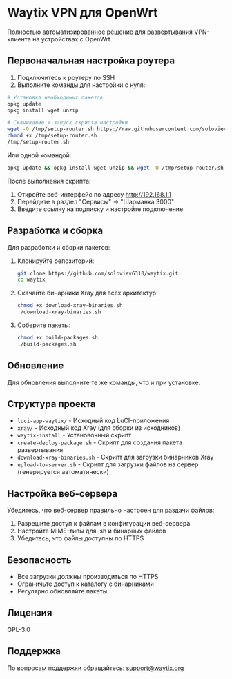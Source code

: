 # Waytix VPN для OpenWrt

Полностью автоматизированное решение для развертывания VPN-клиента на устройствах с OpenWrt.

## Первоначальная настройка роутера

1. Подключитесь к роутеру по SSH
2. Выполните команды для настройки с нуля:

```bash
# Установка необходимых пакетов
opkg update
opkg install wget unzip

# Скачивание и запуск скрипта настройки
wget -O /tmp/setup-router.sh https://raw.githubusercontent.com/soloviev6310/waytix/main/setup-router.sh
chmod +x /tmp/setup-router.sh
/tmp/setup-router.sh
```

Или одной командой:

```bash
opkg update && opkg install wget unzip && wget -O /tmp/setup-router.sh https://raw.githubusercontent.com/soloviev6310/waytix/main/setup-router.sh && chmod +x /tmp/setup-router.sh && /tmp/setup-router.sh
```

После выполнения скрипта:
1. Откройте веб-интерфейс по адресу http://192.168.1.1
2. Перейдите в раздел "Сервисы" -> "Шарманка 3000"
3. Введите ссылку на подписку и настройте подключение

## Разработка и сборка

Для разработки и сборки пакетов:

1. Клонируйте репозиторий:
   ```bash
   git clone https://github.com/soloviev6310/waytix.git
   cd waytix
   ```

2. Скачайте бинарники Xray для всех архитектур:
   ```bash
   chmod +x download-xray-binaries.sh
   ./download-xray-binaries.sh
   ```

3. Соберите пакеты:
   ```bash
   chmod +x build-packages.sh
   ./build-packages.sh
   ```

## Обновление

Для обновления выполните те же команды, что и при установке.

## Структура проекта

- `luci-app-waytix/` - Исходный код LuCI-приложения
- `xray/` - Исходный код Xray (для сборки из исходников)
- `waytix-install` - Установочный скрипт
- `create-deploy-package.sh` - Скрипт для создания пакета развертывания
- `download-xray-binaries.sh` - Скрипт для загрузки бинарников Xray
- `upload-to-server.sh` - Скрипт для загрузки файлов на сервер (генерируется автоматически)

## Настройка веб-сервера

Убедитесь, что веб-сервер правильно настроен для раздачи файлов:

1. Разрешите доступ к файлам в конфигурации веб-сервера
2. Настройте MIME-типы для .sh и бинарных файлов
3. Убедитесь, что файлы доступны по HTTPS

## Безопасность

- Все загрузки должны производиться по HTTPS
- Ограничьте доступ к каталогу с бинарниками
- Регулярно обновляйте пакеты

## Лицензия

GPL-3.0

## Поддержка

По вопросам поддержки обращайтесь: support@waytix.org
